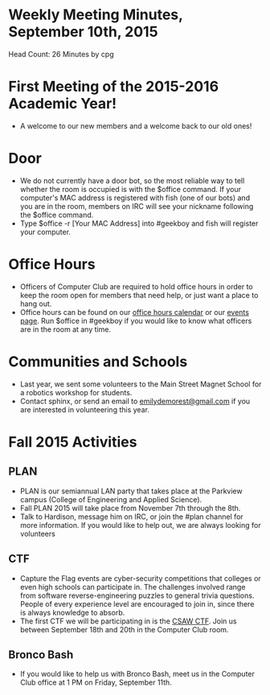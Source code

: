 # Weekly Meeting Minutes, September 10th, 2015

Head Count: 26
Minutes by cpg

# First Meeting of the 2015-2016 Academic Year!

- A welcome to our new members and a welcome back to our old ones!

# Door

- We do not currently have a door bot, so the most reliable way to tell whether the room is occupied is with the $office command. If your computer's MAC address is registered with fish (one of our bots) and you are in the room, members on IRC will see your nickname following the $office command.
- Type $office -r [Your MAC Address] into #geekboy and fish will register your computer.

# Office Hours

- Officers of Computer Club are required to hold office hours in order to keep the room open for members that need help, or just want a place to hang out.
- Office hours can be found on our [office hours calendar](https://www.google.com/calendar/embed?src=fsnsm3078irm2qh5u7js5rahg4%40group.calendar.google.com&ctz=America/New_York) or our [events page](https://cclub.cs.wmich.edu/events/). Run $office in #geekboy if you would like to know what officers are in the room at any time.

# Communities and Schools

- Last year, we sent some volunteers to the Main Street Magnet School for a robotics workshop for students.
- Contact sphinx, or send an email to emilydemorest@gmail.com if you are interested in volunteering this year.

# Fall 2015 Activities

## PLAN

- PLAN is our semiannual LAN party that takes place at the Parkview campus (College of Engineering and Applied Science).
- Fall PLAN 2015 will take place from November 7th through the 8th.
- Talk to Hardison, message him on IRC, or join the #plan channel for more information. If you would like to help out, we are always looking for volunteers

## CTF

- Capture the Flag events are cyber-security competitions that colleges or even high schools can participate in. The challenges involved range from software reverse-engineering puzzles to general trivia questions. People of every experience level are encouraged to join in, since there is always knowledge to absorb.
- The first CTF we will be participating in is the [CSAW CTF](https://ctf.isis.poly.edu/). Join us between September 18th and 20th in the Computer Club room.

## Bronco Bash

- If you would like to help us with Bronco Bash, meet us in the Computer Club office at 1 PM on Friday, September 11th.
